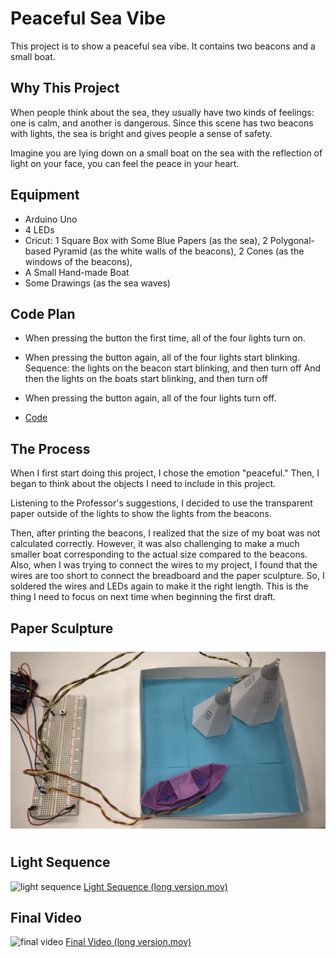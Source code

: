 # Peaceful Sea Vibe

  This project is to show a peaceful sea vibe. It contains two beacons and a small boat.


## Why This Project
  When people think about the sea, they usually have two kinds of feelings: one is calm, and another is dangerous. Since this scene has two beacons with lights, the sea is bright and gives people a sense of safety.

  Imagine you are lying down on a small boat on the sea with the reflection of light on your face, you can feel the peace in your heart.


## Equipment
* Arduino Uno
* 4 LEDs
* Cricut:
  1 Square Box with Some Blue Papers (as the sea), 
  2 Polygonal-based Pyramid (as the white walls of the beacons), 
  2 Cones (as the windows of the beacons), 
* A Small Hand-made Boat
* Some Drawings (as the sea waves)


## Code Plan
*  When pressing the button the first time, all of the four lights turn on. 
  
*  When pressing the button again, all of the four lights start blinking. 
  Sequence: the lights on the beacon start blinking, and then turn off
  And then the lights on the boats start blinking, and then turn off
  
*  When pressing the button again, all of the four lights turn off. 

*  [Code](/hw/Project1/project1.ino)
  

## The Process
  When I first start doing this project, I chose the emotion "peaceful." Then, I began to think about the objects I need to include in this project. 
  
  Listening to the Professor's suggestions, I decided to use the transparent paper outside of the lights to show the lights from the beacons. 
  
  Then, after printing the beacons, I realized that the size of my boat was not calculated correctly. However, it was also challenging to make a much smaller boat corresponding to the actual size compared to the beacons. Also, when I was trying to connect the wires to my project, I found that the wires are too short to connect the breadboard and the paper sculpture. So, I soldered the wires and LEDs again to make it the right length. This is the thing I need to focus on next time when beginning the first draft. 
  
  
## Paper Sculpture
![paper sculpture](/hw/Project1/papersculpture.jpg)


## Light Sequence
![light sequence](/hw/Project1/lightsequence.gif)
[Light Sequence (long version.mov)](/hw/Project1/lightsequence.MOV)



## Final Video
![final video](/hw/Project1/finalvideo.gif)
[Final Video (long version.mov)](/hw/Project1/finalvideo.MOV)
  

